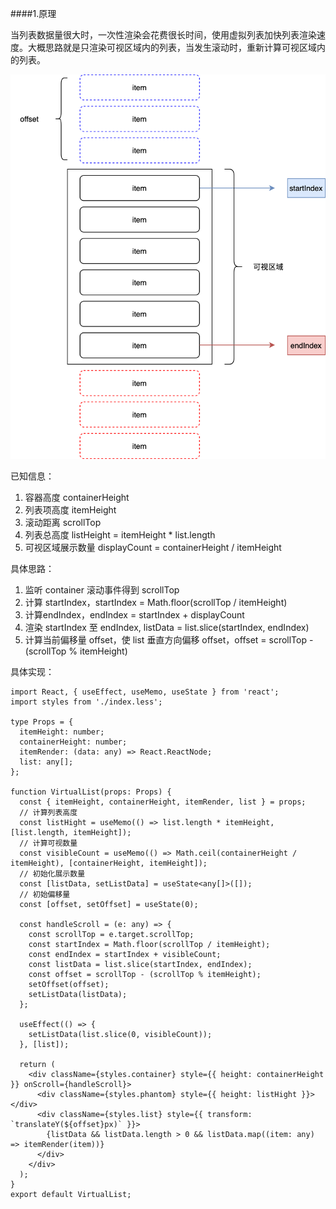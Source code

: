 ####1.原理

当列表数据量很大时，一次性渲染会花费很长时间，使用虚拟列表加快列表渲染速度。大概思路就是只渲染可视区域内的列表，当发生滚动时，重新计算可视区域内的列表。

![image](assset/list.png)

已知信息：

1. 容器高度 containerHeight
2. 列表项高度 itemHeight
3. 滚动距离 scrollTop
4. 列表总高度 listHeight = itemHeight * list.length
5. 可视区域展示数量 displayCount = containerHeight / itemHeight

具体思路：

1. 监听 container 滚动事件得到 scrollTop
2. 计算 startIndex，startIndex = Math.floor(scrollTop / itemHeight)
3. 计算endIndex，endIndex = startIndex +  displayCount
4. 渲染 startIndex 至 endIndex, listData = list.slice(startIndex, endIndex)
5. 计算当前偏移量 offset，使 list 垂直方向偏移 offset，offset = scrollTop - (scrollTop % itemHeight)

具体实现：

```
import React, { useEffect, useMemo, useState } from 'react';
import styles from './index.less';

type Props = {
  itemHeight: number;
  containerHeight: number;
  itemRender: (data: any) => React.ReactNode;
  list: any[];
};

function VirtualList(props: Props) {
  const { itemHeight, containerHeight, itemRender, list } = props;
  // 计算列表高度
  const listHight = useMemo(() => list.length * itemHeight, [list.length, itemHeight]);
  // 计算可视数量
  const visibleCount = useMemo(() => Math.ceil(containerHeight / itemHeight), [containerHeight, itemHeight]);
  // 初始化展示数量
  const [listData, setListData] = useState<any[]>([]);
  // 初始偏移量
  const [offset, setOffset] = useState(0);

  const handleScroll = (e: any) => {
    const scrollTop = e.target.scrollTop;
    const startIndex = Math.floor(scrollTop / itemHeight);
    const endIndex = startIndex + visibleCount;
    const listData = list.slice(startIndex, endIndex);
    const offset = scrollTop - (scrollTop % itemHeight);
    setOffset(offset);
    setListData(listData);
  };

  useEffect(() => {
    setListData(list.slice(0, visibleCount));
  }, [list]);

  return (
    <div className={styles.container} style={{ height: containerHeight }} onScroll={handleScroll}>
      <div className={styles.phantom} style={{ height: listHight }}></div>
      <div className={styles.list} style={{ transform: `translateY(${offset}px)` }}>
        {listData && listData.length > 0 && listData.map((item: any) => itemRender(item))}
      </div>
    </div>
  );
}
export default VirtualList;
```